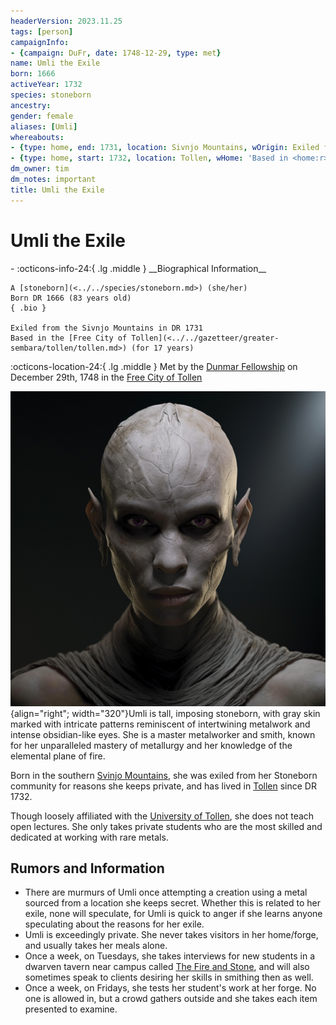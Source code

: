 ```yaml
---
headerVersion: 2023.11.25
tags: [person]
campaignInfo:
- {campaign: DuFr, date: 1748-12-29, type: met}
name: Umli the Exile
born: 1666
activeYear: 1732
species: stoneborn
ancestry:
gender: female
aliases: [Umli]
whereabouts:
- {type: home, end: 1731, location: Sivnjo Mountains, wOrigin: Exiled from <origin> in <enddate>}
- {type: home, start: 1732, location: Tollen, wHome: 'Based in <home:r> (for <age>)'}
dm_owner: tim
dm_notes: important
title: Umli the Exile
---
```

# Umli the Exile
<div class="grid cards ext-narrow-margin ext-one-column" markdown>
- :octicons-info-24:{ .lg .middle } __Biographical Information__

    A [stoneborn](<../../species/stoneborn.md>) (she/her)  
    Born DR 1666 (83 years old)  
    { .bio }

    Exiled from the Sivnjo Mountains in DR 1731
    Based in the [Free City of Tollen](<../../gazetteer/greater-sembara/tollen/tollen.md>) (for 17 years)
</div>



:octicons-location-24:{ .lg .middle } Met by the [Dunmar Fellowship](<../pcs/dunmar-fellowship/dunmar-fellowship.md>) on December 29th, 1748 in the [Free City of Tollen](<../../gazetteer/greater-sembara/tollen/tollen.md>)  


![Umli the Exile Portrait](../../assets/umli-the-exile-portrait.png){align="right"; width="320"}Umli is tall, imposing stoneborn, with gray skin marked with intricate patterns reminiscent of intertwining metalwork and intense obsidian-like eyes. She is a master metalworker and smith, known for her unparalleled mastery of metallurgy and her knowledge of the elemental plane of fire. 

Born in the southern [Svinjo Mountains](<../../gazetteer/northern-green-sea/svinjo-mountains.md>), she was exiled from her Stoneborn community for reasons she keeps private, and has lived in [Tollen](<../../gazetteer/greater-sembara/tollen/tollen.md>) since DR 1732. 


Though loosely affiliated with the [University of Tollen](<../../gazetteer/greater-sembara/tollen/university-of-tollen.md>), she does not teach open lectures. She only takes private students who are the most skilled and dedicated at working with rare metals. 
## Rumors and Information
- There are murmurs of Umli once attempting a creation using a metal sourced from a location she keeps secret. Whether this is related to her exile, none will speculate, for Umli is quick to anger if she learns anyone speculating about the reasons for her exile. 
- Umli is exceedingly private. She never takes visitors in her home/forge, and usually takes her meals alone.
- Once a week, on Tuesdays, she takes interviews for new students in a dwarven tavern near campus called [The Fire and Stone](<../../gazetteer/greater-sembara/tollen/the-fire-and-stone.md>), and will also sometimes speak to clients desiring her skills in smithing then as well. 
- Once a week, on Fridays, she tests her student's work at her forge. No one is allowed in, but a crowd gathers outside and she takes each item presented to examine. 



